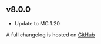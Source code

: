 ## v8.0.0
- Update to MC 1.20

A full changelog is hosted on [GitHub](https://github.com/Trikzon/armor-visibility/blob/1.20/CHANGELOG.md)
